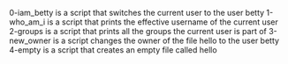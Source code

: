 0-iam_betty is a script that switches the current user to the user betty
1-who_am_i is a script that prints the effective username of the current user
2-groups is a script that prints all the groups the current user is part of
3-new_owner is a script changes the owner of the file hello to the user betty
4-empty is a script that creates an empty file called hello
